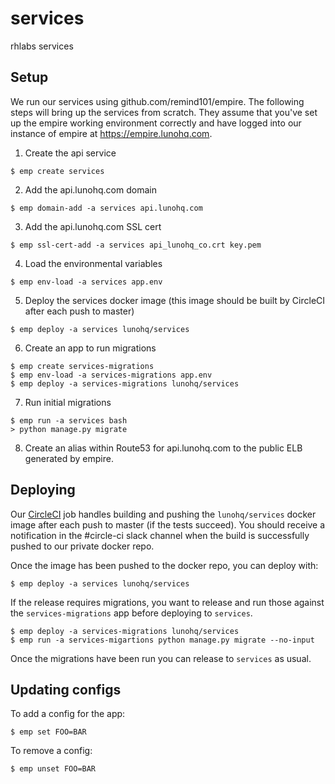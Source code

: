 services
=====

rhlabs services

## Setup

We run our services using github.com/remind101/empire. The following steps will bring up the services from scratch. They assume that you've set up the empire working environment correctly and have logged into our instance of empire at https://empire.lunohq.com.

1. Create the api service

  ```
  $ emp create services
  ```
  
2. Add the api.lunohq.com domain

  ```
  $ emp domain-add -a services api.lunohq.com
  ```
  
3. Add the api.lunohq.com SSL cert

  ```
  $ emp ssl-cert-add -a services api_lunohq_co.crt key.pem
  ```
  
4. Load the environmental variables

  ```
  $ emp env-load -a services app.env
  ```
  
5. Deploy the services docker image (this image should be built by CircleCI after each push to master)

  ```
  $ emp deploy -a services lunohq/services
  ```

6. Create an app to run migrations

  ```
  $ emp create services-migrations
  $ emp env-load -a services-migrations app.env
  $ emp deploy -a services-migrations lunohq/services
  ```

7. Run initial migrations

  ```
  $ emp run -a services bash
  > python manage.py migrate
  ```
  
8. Create an alias within Route53 for api.lunohq.com to the public ELB generated by empire.

## Deploying

Our [CircleCI](https://circleci.com/gh/getcircle/services) job handles building and pushing the `lunohq/services` docker image after each push to master (if the tests succeed). You should receive a notification in the #circle-ci slack channel when the build is successfully pushed to our private docker repo.

Once the image has been pushed to the docker repo, you can deploy with:

```
$ emp deploy -a services lunohq/services
```

If the release requires migrations, you want to release and run those against the `services-migrations` app before deploying to `services`.

```
$ emp deploy -a services-migrations lunohq/services
$ emp run -a services-migartions python manage.py migrate --no-input
```

Once the migrations have been run you can release to `services` as usual.

## Updating configs

To add a config for the app:

```
$ emp set FOO=BAR
```

To remove a config:
```
$ emp unset FOO=BAR
```
